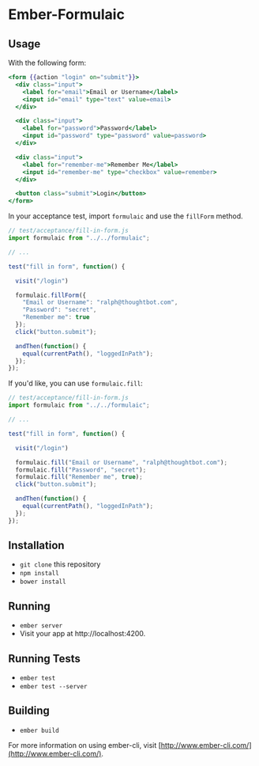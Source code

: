 # Ember-Formulaic

## Usage

With the following form:

```handlebars
<form {{action "login" on="submit"}}>
  <div class="input">
    <label for="email">Email or Username</label>
    <input id="email" type="text" value=email>
  </div>

  <div class="input">
    <label for="password">Password</label>
    <input id="password" type="password" value=password>
  </div>

  <div class="input">
    <label for="remember-me">Remember Me</label>
    <input id="remember-me" type="checkbox" value=remember>
  </div>

  <button class="submit">Login</button>
</form>
```

In your acceptance test, import `formulaic` and use the `fillForm` method.

```javascript
// test/acceptance/fill-in-form.js
import formulaic from "../../formulaic";

// ...

test("fill in form", function() {

  visit("/login")

  formulaic.fillForm({
    "Email or Username": "ralph@thoughtbot.com",
    "Password": "secret",
    "Remember me": true
  });
  click("button.submit");

  andThen(function() {
    equal(currentPath(), "loggedInPath");
  });
});
```

If you'd like, you can use `formulaic.fill`:

```javascript
// test/acceptance/fill-in-form.js
import formulaic from "../../formulaic";

// ...

test("fill in form", function() {

  visit("/login")

  formulaic.fill("Email or Username", "ralph@thoughtbot.com");
  formulaic.fill("Password", "secret");
  formulaic.fill("Remember me", true);
  click("button.submit");

  andThen(function() {
    equal(currentPath(), "loggedInPath");
  });
});
```

## Installation

* `git clone` this repository
* `npm install`
* `bower install`

## Running

* `ember server`
* Visit your app at http://localhost:4200.

## Running Tests

* `ember test`
* `ember test --server`

## Building

* `ember build`

For more information on using ember-cli, visit [http://www.ember-cli.com/](http://www.ember-cli.com/).
